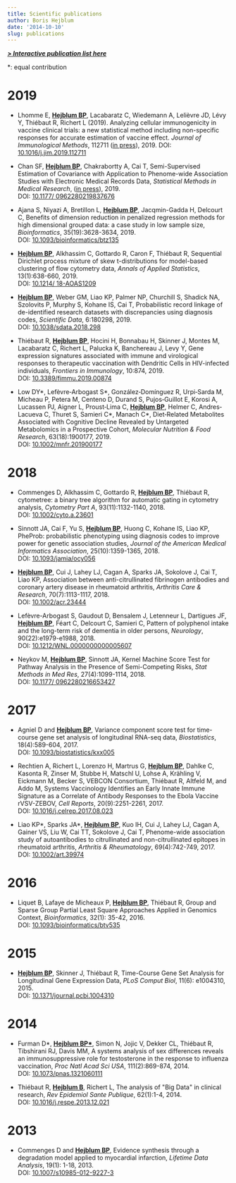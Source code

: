 ```yaml
---
title: Scientific publications
author: Boris Hejblum
date: '2014-10-10'
slug: publications
---
```


[***> Interactive publication list here***](/publication)

&#42;: equal contribution

# **2019**

  * Lhomme E, <u>**Hejblum BP**</u>, Lacabaratz C, Wiedemann A, Lelièvre JD, Lévy Y, Thiébaut R, Richert L (2019). Analyzing cellular immunogenicity in vaccine clinical trials: a new statistical method including non-specific responses for accurate estimation of vaccine effect. *Journal of Immunological Methods*, 112711 ([in press](https://www.sciencedirect.com/science/article/pii/S0022175919303151)), 2019.
DOI: [10.1016/j.jim.2019.112711](https://doi.org/10.1016/j.jim.2019.112711)

  * Chan SF, <u>**Hejblum BP**</u>, Chakrabortty A, Cai T, Semi-Supervised Estimation of Covariance with Application to Phenome-wide Association Studies with Electronic Medical Records Data, *Statistical Methods in Medical Research*, ([in press](https://journals.sagepub.com/doi/10.1177/0962280219837676)), 2019.  
DOI: [10.1177/ 0962280219837676](https://doi.org/10.1177/0962280219837676)
  

  * Ajana S, Niyazi A, Bretillon L, <u>**Hejblum BP**</u>, Jacqmin-Gadda H, Delcourt C, Benefits of dimension reduction in penalized regression methods for high dimensional grouped data: a case study in low sample size, *Bioinformatics*, 35(19):3628-3634, 2019.  
DOI: [10.1093/bioinformatics/btz135](https://academic.oup.com/bioinformatics/article/35/19/3628/5372340)

  *  <u>**Hejblum BP**</u>, Alkhassim C, Gottardo R, Caron F, Thiébaut R, Sequential Dirichlet process mixture of skew t-distributions for model-based clustering of flow cytometry data, *Annals of Applied Statistics*, 13(1):638-660, 2019.  
DOI: [10.1214/ 18-AOAS1209](http://dx.doi.org/10.1214/18-AOAS1209) 
    
  *  <u>**Hejblum BP**</u>, Weber GM, Liao KP, Palmer NP, Churchill S, Shadick NA, Szolovits P, Murphy S, Kohane IS, Cai T, Probabilistic record linkage of de-identified research datasets with discrepancies using diagnosis codes, *Scientific Data*, 6:180298, 2019.  
DOI: [10.1038/sdata.2018.298](https://doi.org/10.1038/sdata.2018.298)

  * Thiébaut R, <u>**Hejblum BP**</u>, Hocini H, Bonnabau H, Skinner J, Montes M, Lacabaratz C, Richert L, Palucka K, Banchereau J, Levy Y, Gene expression signatures associated with immune and virological responses to therapeutic vaccination with Dendritic Cells in HIV-infected individuals, *Frontiers in Immunology*, 10:874, 2019.  
DOI: [10.3389/fimmu.2019.00874](https://doi.org/10.3389/fimmu.2019.00874)
 
  * Low DY&#42;, Lefèvre‐Arbogast S&#42;, González‐Domínguez R, Urpi‐Sarda M, Micheau P, Petera M, Centeno D, Durand S, Pujos‐Guillot E, Korosi A, Lucassen PJ, Aigner L, Proust‐Lima C, <u>**Hejblum BP**</u>, Helmer C, Andres‐Lacueva C, Thuret S, Samieri C&#42;, Manach C&#42;, Diet‐Related Metabolites Associated with Cognitive Decline Revealed by Untargeted Metabolomics in a Prospective Cohort, *Molecular Nutrition & Food Research*, 63(18):1900177, 2019.  
DOI: [10.1002/mnfr.201900177](https://doi.org/10.1002/mnfr.201900177)
  

# **2018**

  * Commenges D, Alkhassim C, Gottardo R, <u>**Hejblum BP**</u>, Thiébaut R, cytometree: a binary tree algorithm for automatic gating in cytometry analysis, *Cytometry Part A*, 93(11):1132-1140, 2018.  
DOI: [10.1002/cyto.a.23601](https://doi.org/10.1002/cyto.a.23601)

  * Sinnott JA, Cai F, Yu S, <u>**Hejblum BP**</u>, Huong C, Kohane IS, Liao KP, PheProb: probabilistic phenotyping using diagnosis codes to improve power for genetic association studies, *Journal of the American Medical Informatics Association*, 25(10):1359-1365, 2018.  
DOI: [10.1093/jamia/ocy056](https://doi.org/10.1093/jamia/ocy056)
 
  * <u>**Hejblum BP**</u>, Cui J, Lahey LJ, Cagan A, Sparks JA, Sokolove J, Cai T, Liao KP, Association between anti-citrullinated fibrinogen antibodies and coronary artery disease in rheumatoid arthritis, *Arthritis Care & Research*, 70(7):1113-1117, 2018.  
DOI: [10.1002/acr.23444](http://onlinelibrary.wiley.com/doi/10.1002/acr.23444/full)
  
  * Lefèvre-Arbogast S, Gaudout D, Bensalem J, Letenneur L, Dartigues JF, <u>**Hejblum BP**</u>, Féart C, Delcourt C, Samieri C, Pattern of polyphenol intake and the long-term risk of dementia in older persons, *Neurology*, 90(22):e1979-e1988, 2018.  
DOI: [10.1212/WNL.0000000000005607](http://n.neurology.org/content/early/2018/04/27/WNL.0000000000005607)

  * Neykov M, <u>**Hejblum BP**</u>, Sinnott JA, Kernel Machine Score Test for Pathway Analysis in the Presence of Semi-Competing Risks, *Stat Methods in Med Res*, 27(4):1099-1114, 2018.  
DOI: [10.1177/ 0962280216653427](http://journals.sagepub.com/doi/abs/10.1177/0962280216653427)

# **2017**

  * Agniel D and <u>**Hejblum BP**</u>, Variance component score test for time-course gene set analysis of longitudinal RNA-seq data, *Biostatistics*, 18(4):589-604, 2017.  
DOI: [10.1093/biostatistics/kxx005](https://academic.oup.com/biostatistics/article/18/4/589/3065599/Variance-component-score-test-for-timecourse-gene?guestAccessKey=70560c57-c362-400f-ab15-b49ca45a8baf)

  * Rechtien A, Richert L, Lorenzo H, Martrus G, <u>**Hejblum BP**</u>, Dahlke C, Kasonta R, Zinser M, Stubbe H, Matschl U, Lohse A, Krähling V, Eickmann M, Becker S, VEBCON Consortium, Thiébaut R, Altfeld M, and Addo M, Systems Vaccinology Identifies an Early Innate Immune Signature as a Correlate of Antibody Responses to the Ebola Vaccine rVSV-ZEBOV, *Cell Reports*, 20(9):2251-2261, 2017.  
DOI: [10.1016/j.celrep.2017.08.023](http://www.cell.com/cell-reports/fulltext/S2211-1247(17)31115-4)

  * Liao KP&#42;, Sparks JA&#42;, <u>**Hejblum BP**</u>, Kuo IH, Cui J, Lahey LJ, Cagan A, Gainer VS, Liu W,  Cai TT, Sokolove J, Cai T, Phenome-wide association study of autoantibodies to citrullinated and non-citrullinated epitopes in rheumatoid arthritis, *Arthritis & Rheumatology*, 69(4):742-749, 2017.  
DOI: [10.1002/art.39974](http://onlinelibrary.wiley.com/doi/10.1002/art.39974/abstract)

# **2016**

  * Liquet B, Lafaye de Micheaux P, <u>**Hejblum BP**</u>, Thiébaut R, Group and Sparse Group Partial Least Square Approaches Applied in Genomics Context, *Bioinformatics*, 32(1): 35-42, 2016.  
DOI: [10.1093/bioinformatics/btv535](http://bioinformatics.oxfordjournals.org/content/32/1/35)

# **2015**

  * <u>**Hejblum BP**</u>, Skinner J, Thiébaut R, Time-Course Gene Set Analysis for Longitudinal Gene Expression Data, *PLoS Comput Biol*, 11(6): e1004310, 2015.  
DOI: [10.1371/journal.pcbi.1004310](http://journals.plos.org/ploscompbiol/article?id=10.1371%2Fjournal.pcbi.1004310)

# **2014**

  * Furman D&#42;, <u>**Hejblum BP&#42;**</u>, Simon N, Jojic V, Dekker CL, Thiébaut R, Tibshirani RJ, Davis MM, A systems analysis of sex differences reveals an immunosuppressive role for testosterone in the response to influenza vaccination, *Proc Natl Acad Sci USA*, 111(2):869-874, 2014.  
DOI: [10.1073/pnas.1321060111](http://www.pnas.org/content/111/2/869.full)

  * Thiébaut R, <u>**Hejblum B**</u>, Richert L, The analysis of "Big Data" in clinical research, *Rev Epidemiol Sante Publique*, 62(1):1-4, 2014.  
DOI: [10.1016/j.respe.2013.12.021](http://www.sciencedirect.com/science/article/pii/S039876201301167X)

# **2013**

  * Commenges D and <u>**Hejblum BP**</u>,  Evidence synthesis through a degradation model applied to myocardial infarction, *Lifetime Data Analysis*, 19(1): 1-18, 2013.  
DOI: [10.1007/s10985-012-9227-3](http://www.springerlink.com/content/r0r3336772314868)

